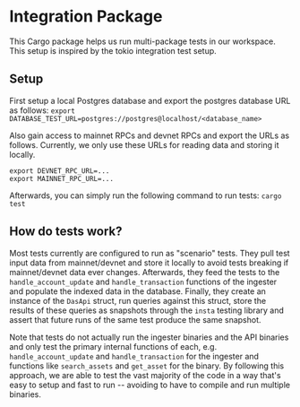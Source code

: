 # Integration Package

This Cargo package helps us run multi-package tests in our workspace. This setup is inspired by the tokio integration test setup.

## Setup

First setup a local Postgres database and export the postgres database URL as follows:
```export DATABASE_TEST_URL=postgres://postgres@localhost/<database_name>```

Also gain access to mainnet RPCs and devnet RPCs and export the URLs as follows. Currently,
we only use these URLs for reading data and storing it locally. 

```
export DEVNET_RPC_URL=...
export MAINNET_RPC_URL=...
```

Afterwards, you can simply run the following command to run tests:
```cargo test```


## How do tests work? 

Most tests currently are configured to run as "scenario" tests. They pull test input data from mainnet/devnet
and store it locally to avoid tests breaking if mainnet/devnet data ever changes. Afterwards, they feed
the tests to the `handle_account_update` and `handle_transaction` functions of the ingester and populate
the indexed data in the database. Finally, they create an instance of the `DasApi` struct, run queries against
this struct, store the results of these queries as snapshots through the `insta` testing library and assert that
future runs of the same test produce the same snapshot. 

Note that tests do not actually run the ingester binaries and the API binaries and only test the primary internal functions
of each, e.g.  `handle_account_update` and `handle_transaction` for the ingester and functions like `search_assets` 
and `get_asset` for the binary. By following this approach, we are able to test the vast majority of the code
in a way that's easy to setup and fast to run -- avoiding to have to compile and run multiple binaries.
